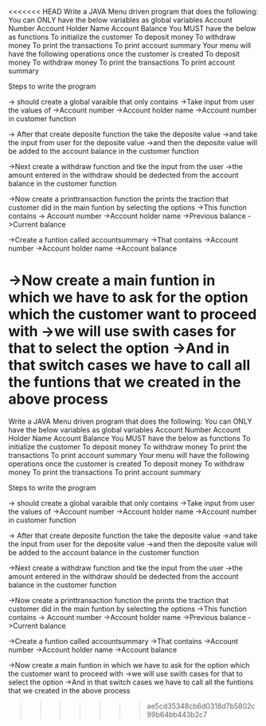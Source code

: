 <<<<<<< HEAD
Write a JAVA Menu driven program that does the following:
You can ONLY have the below variables as global variables
Account Number
Account Holder Name
Account Balance
You MUST have the below as functions
To initialize the customer
To deposit money
To withdraw money
To print the transactions
To print account summary
Your menu will have the following operations once the customer is created
To deposit money
To withdraw money
To print the transactions
To print account summary


Steps to write the program 

-> should create a global varaible that only contains 
   ->Take input from user the values of
     ->Account number
     ->Account holder name
     ->Account number in customer function

-> After that create deposite function the take the deposite value 
->and take the input from user for the deposite value 
->and then the deposite value  will be added to the account balance in the customer function


->Next create a withdraw function and tke the input from the user 
->the amount entered in the withdraw should be dedected from the account balance in the customer function

->Now create a printtransaction function the prints the traction that customer did in the main funtion by selecting the options
->This function contains
    -> Account number
    ->Account holder name
    ->Previous balance
    ->Current balance 

->Create a funtion called accountsummary
->That contains 
  ->Account number
  ->Account holder name
  ->Account balance

->Now create a main funtion in which we have to ask for the option which the customer want to proceed with
->we will use swith cases for that to select the option 
->And in that switch cases we have to call all the funtions that we created in the above process 
=======
Write a JAVA Menu driven program that does the following:
You can ONLY have the below variables as global variables
Account Number
Account Holder Name
Account Balance
You MUST have the below as functions
To initialize the customer
To deposit money
To withdraw money
To print the transactions
To print account summary
Your menu will have the following operations once the customer is created
To deposit money
To withdraw money
To print the transactions
To print account summary


Steps to write the program 

-> should create a global varaible that only contains 
   ->Take input from user the values of
     ->Account number
     ->Account holder name
     ->Account number in customer function

-> After that create deposite function the take the deposite value 
->and take the input from user for the deposite value 
->and then the deposite value  will be added to the account balance in the customer function


->Next create a withdraw function and tke the input from the user 
->the amount entered in the withdraw should be dedected from the account balance in the customer function

->Now create a printtransaction function the prints the traction that customer did in the main funtion by selecting the options
->This function contains
    -> Account number
    ->Account holder name
    ->Previous balance
    ->Current balance 

->Create a funtion called accountsummary
->That contains 
  ->Account number
  ->Account holder name
  ->Account balance

->Now create a main funtion in which we have to ask for the option which the customer want to proceed with
->we will use swith cases for that to select the option 
->And in that switch cases we have to call all the funtions that we created in the above process 
>>>>>>> ae5cd35348cb6d0318d7b5802c99b64bb443b2c7
